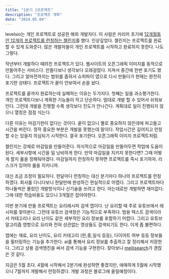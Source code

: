 ```yaml
---
title: "1분기 1프로젝트"
description: "프로젝트 계획"
date: "2024.05.04"
---
```


levelsio는 개인 프로젝트로 성공한 해외 개발자다. 이 사람은 커리어 초기에 [12개월동안 12개의 프로젝트를 런칭하는 챌린지](https://levels.io/12-startups-12-months/)를 했다. 인상깊었다. 챌린지는 프로젝트를 완료할 수 있게 도와준다. 많은 개발자들이 개인 프로젝트를 시작하고 완료하지 못한다. 나도 그렇다.

작년부터 개발하다 때려친 프로젝트가 있다. 웹사이트의 오픈그래픽 이미지를 동적으로 만들어주는 서비스다. 만들다보니 생각보다 오래걸렸다. 지쳐서 중간에 한번 포기도 했다. 그리고 얼마전까지는 범위를 좁혀서 쇼피파이 앱으로 다시 만들다가 현재는 완전히 포기한 상태다. 프로젝트가 끝이 안보여서 손을 놨다.

프로젝트를 끝까지 완료하는데 실패하는 이유는 두가지다. 첫째는 일을 과소평가한다. 개인 프로젝트다보니 계획한 기능들이 작고 단순하다. 맘대로 개발 할 수 있어서 쉬워보인다. 그런데 개발을 진행할 수록 생각보다 진도가 안나간다. 계획대로 일이 진행되지 않으니 열정은 점점 식는다.

다른 이유는 마감기한이 없다는 것이다. 끝이 없으니 별로 중요하지 않은데에 파고들고 시간을 버린다. 정작 중요한 부분은 개발을 못했는데 말이다. 작업시간은 길어지고 런칭할 수는 있을지 의심되기 시작한다. 결국 포기한다. 오픈그래픽 이미지 프로젝트처럼.

챌린지는 강제로 마감일을 만들어준다. 의식적으로 마감일을 만들어두면 작업에 도움이 된다. 세부사항에 시간을 덜 낭비하게 한다. 만약 마감일을 지키지 못한다면? 그때 어떻게 할지 룰을 정해둬야겠다. 마감일까지 런칭하지 못하면 프로젝트를 즉시 포기하자. 리스크가 있어야 룰을 지키니까.

대신 조금 조정이 필요하다. 한달마다 런칭하는 대신 분기마다 하나의 프로젝트를 런칭하겠다. 회사를 다니다보니 한달만에 완성하긴 현실적으로 어렵다. 그리고 프로젝트마다 하나둘씩은 몰랐던 개발방식이나 신기술을 쓰려고 한다. 아는대로만 개발하면 재미없다. 그에 대한 학습비용도 있으니 3개월은 잡아야한다.

이번 분기에 만들 프로젝트는 요리레시피 검색 앱이다. 난 요리할 때 주로 유튜브에서 레시피를 찾아본다. 그런데 유튜브 검색창은 기능적으로 부족하다. 범용 텍스트 검색이라서 카테고리나 요리 난이도 같은 세부적인 요리 정보를 포함하기 어렵다. 그리고 유튜브 알고리즘 영향으로 요리와 전혀 상관없는 영상들도 검색되기도 한다. 이게 좀 불편하다.

앱에는 재료, 요리 난이도, 요리 카테고리 (한,중,일식 등등), 다이어트 여부 등등 정보들을 필터링하는 기능을 추가한다. ai를 통해서 요리 정보를 추출하고 잘 정리해서 저장한다. 그리고 상용 검색엔진을 써서 검색 기능을 구현한다. 찾아보니 [meilisearch](https://www.meilisearch.com/)가 괜찮은 것 같다.

지금은 5월 초다. 4월에 시작해서 2분기에 완성하면 좋겠지만, 애매하게 5월에 시작했으니 7월까지 개발해서 런칭하겠다. 개발 과정은 블로그에 올릴예정이다.
